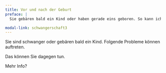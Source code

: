 ```yaml
---
title: Vor und nach der Geburt
preface: |
  Sie gebären bald ein Kind oder haben gerade eins geboren. So kann ich Sie unterstützen.

modal-link: schwangerschaft3
---
```


Sie sind schwanger oder gebären bald ein Kind.
Folgende Probleme können auftreten.

Das können Sie dagegen tun.

Mehr Info?
